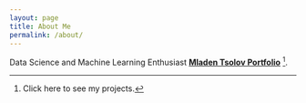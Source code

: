 ```yaml
---
layout: page
title: About Me
permalink: /about/
---
```


Data Science and Machine Learning Enthusiast **[Mladen Tsolov Portfolio](https://mrt5010v.github.io/Fastpages-Portfolio)** [^1].
[^1]: Click here to see my projects.
